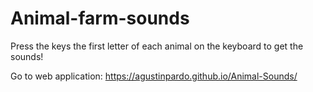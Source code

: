 # Animal-farm-sounds

Press the keys the first letter of each animal on the keyboard to get the sounds!

Go to web application:
https://agustinpardo.github.io/Animal-Sounds/
